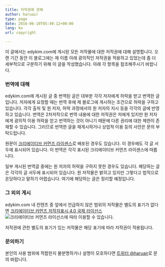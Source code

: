 ```yaml
---
title: 저작권에 관해
author: haruair
type: page
date: 2016-06-10T05:49:12+00:00
lang: ko
url: copyright

---
```

이 글에서는 edykim.com에 게시된 모든 저작물에 대한 저작권에 대해 설명합니다. 오랜 기간 동안 이 블로그에는 제 이름 아래 광의적인 저작권을 적용하고 있었는데 좀 더 세부적으로 구분하기 위해 이 글을 작성했습니다. 아래 각 항목을 참조해주시기 바랍니다.

### 번역에 대해

edykim.com에 게시된 글 중 번역된 글은 대부분 각각 저자에게 허락을 받고 번역한 글입니다. 저자에게 요청할 때는 번역 후에 제 블로그에 게시하는 조건으로 허락을 구하고 있습니다. 각각 출처 및 원 저자, 허락 과정에서의 원 저자의 지시 등을 각각의 글에 반영하고 있습니다. 번역은 2차저작으로 번역 내용에 대한 저작권은 저에게 있지만 원 저자에게 광의적 이용 허락을 얻고 번역하는 것이 아니기 때문에 다른 권리에 대한 제한이 존재할 수 있습니다. 그러므로 번역한 글을 재게시하거나 상업적 이용 등의 사안은 문의 부탁드립니다.

원문이 [크리에이티브 커먼즈 라이센스][1]로 배포된 경우도 있습니다. 이 경우에도 각 글 서두에 표시되어 있습니다. 이 번역은 각각 표시된 크리에이티브 커먼즈 라이센스에 따릅니다.

일부 게시된 번역글 중에는 원 저자의 허락을 구하지 못한 경우도 있습니다. 해당하는 글은 각각의 글 서두에 표시되어 있습니다. 원 저작물은 밝히고 있지만 그렇다고 법적으로 온당하다고 말하기 어렵습니다. 여기에 해당하는 글은 정리할 예정입니다.

### 그 외의 게시

edykim.com 내 컨텐츠 중 앞에서 언급하지 않은 범위의 저작물은 별도의 표기가 없다면 [크리에이티브 커먼즈 저작자표시 4.0 국제 라이선스][2] <img alt="크리에이티브 커먼즈 라이선스" style="border-width:0" src="https://i.creativecommons.org/l/by/4.0/88x31.png?w=660&#038;ssl=1" data-recalc-dims="1" />에 따라 이용할 수 있습니다.

저작권에 관한 별도의 표기가 있는 저작물은 해당 표기에 따라 저작권이 적용됩니다.

### 문의하기

본인의 사용 범위에 적합한지 불분명하거나 설명이 모호하다면 [트위터 @haruair][3]로 문의 바랍니다.

 [1]: http://www.cckorea.org/xe/ccl
 [2]: https://creativecommons.org/licenses/by/4.0/deed.ko
 [3]: https://twitter.com/@haruair
